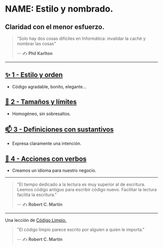 # NAME: Estilo y nombrado.

## Claridad con el menor esfuerzo.

> "Solo hay dos cosas difíciles en Informática: invalidar la caché y nombrar las cosas"
>
> -- ✍️ **Phil Karlton**


---

## [✨ 1 - Estilo y orden](https://github.com/BitAdemy/CleanCode/tree/NAME/1-estilo_y_orden.md)

- Código agradable, bonito, elegante...

## [📏 2 - Tamaños y límites](https://github.com/BitAdemy/CleanCode/tree/NAME/2-tamanos_y_limites.md)

- Homogéneo, sin sobresaltos.

## [📫 3 - Definiciones con sustantivos](https://github.com/BitAdemy/CleanCode/tree/NAME/3-definiciones_con_sustantivos.md)

- Expresa claramente una intención.

## [💪 4 - Acciones con verbos](https://github.com/BitAdemy/CleanCode/tree/NAME/4-acciones_con_verbos.md)

- Creamos un idioma para nuestro negocio.


---

> "El tiempo dedicado a la lectura es muy superior al de escritura.
> Leemos código antiguo para escribir código nuevo.
> Facilitar la lectura facilita la escritura."
>
> -- ✍️ **Robert C. Martin**

---

Una lección de [Código Limpio.](https://github.com/BitAdemy/CleanCode)

> "El código limpio parece escrito por alguien a quien le importa."
>
> -- ✍️ **Robert C. Martin**
